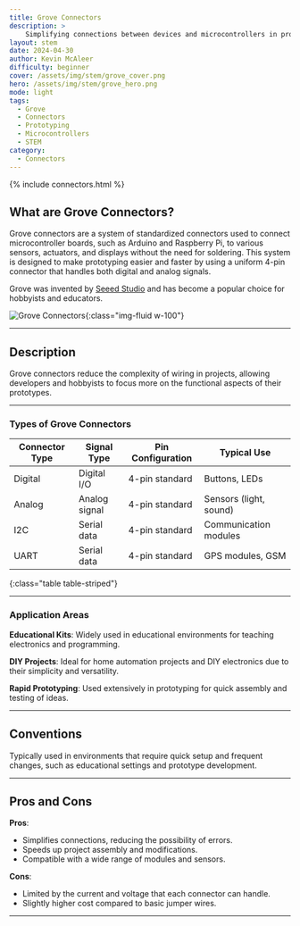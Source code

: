 ```yaml
---
title: Grove Connectors
description: >
    Simplifying connections between devices and microcontrollers in prototyping.
layout: stem
date: 2024-04-30
author: Kevin McAleer
difficulty: beginner
cover: /assets/img/stem/grove_cover.png
hero: /assets/img/stem/grove_hero.png
mode: light
tags:
  - Grove
  - Connectors
  - Prototyping
  - Microcontrollers
  - STEM
category:
  - Connectors
---
```


{% include connectors.html %}

## What are Grove Connectors?

Grove connectors are a system of standardized connectors used to connect microcontroller boards, such as Arduino and Raspberry Pi, to various sensors, actuators, and displays without the need for soldering. This system is designed to make prototyping easier and faster by using a uniform 4-pin connector that handles both digital and analog signals. 

Grove was invented by [Seeed Studio](https://www.seeedstudio.com) and has become a popular choice for hobbyists and educators.

![Grove Connectors](/assets/img/stem/grove.jpg){:class="img-fluid w-100"}

---

## Description

Grove connectors reduce the complexity of wiring in projects, allowing developers and hobbyists to focus more on the functional aspects of their prototypes.

---

### Types of Grove Connectors

Connector Type | Signal Type  | Pin Configuration | Typical Use
---------------|--------------|-------------------|----------------------
Digital        | Digital I/O  | 4-pin standard    | Buttons, LEDs
Analog         | Analog signal| 4-pin standard    | Sensors (light, sound)
I2C            | Serial data  | 4-pin standard    | Communication modules
UART           | Serial data  | 4-pin standard    | GPS modules, GSM
{:class="table table-striped"}

---

### Application Areas

**Educational Kits**: Widely used in educational environments for teaching electronics and programming.

**DIY Projects**: Ideal for home automation projects and DIY electronics due to their simplicity and versatility.

**Rapid Prototyping**: Used extensively in prototyping for quick assembly and testing of ideas.

---

## Conventions

Typically used in environments that require quick setup and frequent changes, such as educational settings and prototype development.

---

## Pros and Cons

**Pros**:
- Simplifies connections, reducing the possibility of errors.
- Speeds up project assembly and modifications.
- Compatible with a wide range of modules and sensors.

**Cons**:
- Limited by the current and voltage that each connector can handle.
- Slightly higher cost compared to basic jumper wires.

---
